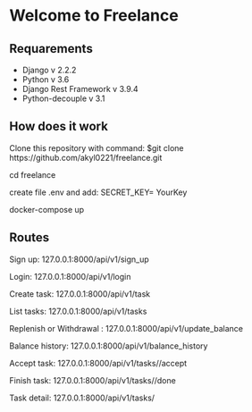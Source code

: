 <h1>Welcome to Freelance</h1>
<h2>Requarements</h2>
<ul>
  <li>Django v 2.2.2</li>
  <li>Python v 3.6</li>
  <li>Django Rest Framework v 3.9.4</li>
  <li>Python-decouple v 3.1</li>
</ul>
<h2>How does it work</h2>
<p>Clone this repository with command: $git clone https://github.com/akyl0221/freelance.git</p>
<p>cd freelance</p>
<p>create file .env and add: SECRET_KEY= YourKey</p>
<p>docker-compose up</p>
<h2>Routes</h2>
<p>Sign up: 127.0.0.1:8000/api/v1/sign_up</p>
<p>Login: 127.0.0.1:8000/api/v1/login</p>
<p>Create task: 127.0.0.1:8000/api/v1/task</p>
<p>List tasks: 127.0.0.1:8000/api/v1/tasks</p>
<p>Replenish or Withdrawal : 127.0.0.1:8000/api/v1/update_balance</p>
<p>Balance history: 127.0.0.1:8000/api/v1/balance_history</p>
<p>Accept task: 127.0.0.1:8000/api/v1/tasks/<int:pk>/accept</p>
<p>Finish task: 127.0.0.1:8000/api/v1/tasks/<int:pk>/done</p>
<p>Task detail: 127.0.0.1:8000/api/v1/tasks/<int:pk></p>
  
